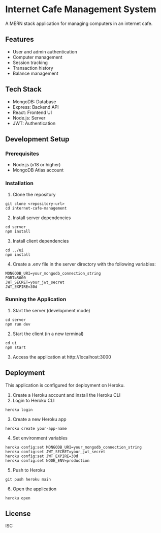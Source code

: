# Internet Cafe Management System

A MERN stack application for managing computers in an internet cafe.

## Features

- User and admin authentication
- Computer management
- Session tracking
- Transaction history
- Balance management

## Tech Stack

- MongoDB: Database
- Express: Backend API
- React: Frontend UI
- Node.js: Server
- JWT: Authentication

## Development Setup

### Prerequisites

- Node.js (v18 or higher)
- MongoDB Atlas account

### Installation

1. Clone the repository

```
git clone <repository-url>
cd internet-cafe-management
```

2. Install server dependencies

```
cd server
npm install
```

3. Install client dependencies

```
cd ../ui
npm install
```

4. Create a .env file in the server directory with the following variables:

```
MONGODB_URI=your_mongodb_connection_string
PORT=5000
JWT_SECRET=your_jwt_secret
JWT_EXPIRE=30d
```

### Running the Application

1. Start the server (development mode)

```
cd server
npm run dev
```

2. Start the client (in a new terminal)

```
cd ui
npm start
```

3. Access the application at http://localhost:3000

## Deployment

This application is configured for deployment on Heroku.

1. Create a Heroku account and install the Heroku CLI
2. Login to Heroku CLI

```
heroku login
```

3. Create a new Heroku app

```
heroku create your-app-name
```

4. Set environment variables

```
heroku config:set MONGODB_URI=your_mongodb_connection_string
heroku config:set JWT_SECRET=your_jwt_secret
heroku config:set JWT_EXPIRE=30d
heroku config:set NODE_ENV=production
```

5. Push to Heroku

```
git push heroku main
```

6. Open the application

```
heroku open
```

## License

ISC
